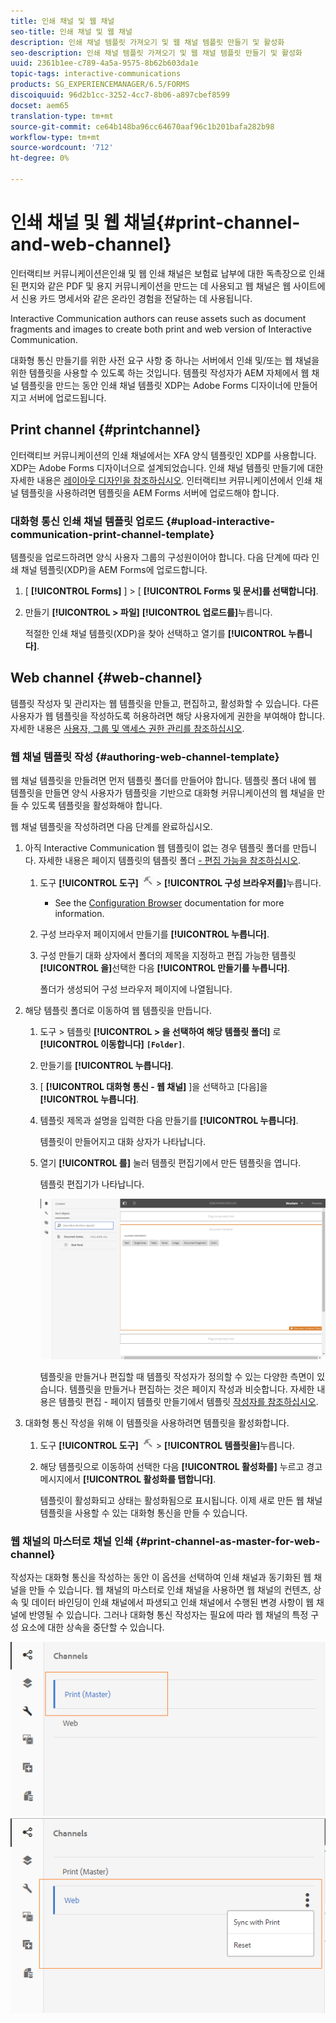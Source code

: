 ```yaml
---
title: 인쇄 채널 및 웹 채널
seo-title: 인쇄 채널 및 웹 채널
description: 인쇄 채널 템플릿 가져오기 및 웹 채널 템플릿 만들기 및 활성화
seo-description: 인쇄 채널 템플릿 가져오기 및 웹 채널 템플릿 만들기 및 활성화
uuid: 2361b1ee-c789-4a5a-9575-8b62b603da1e
topic-tags: interactive-communications
products: SG_EXPERIENCEMANAGER/6.5/FORMS
discoiquuid: 96d2b1cc-3252-4cc7-8b06-a897cbef8599
docset: aem65
translation-type: tm+mt
source-git-commit: ce64b148ba96cc64670aaf96c1b201bafa282b98
workflow-type: tm+mt
source-wordcount: '712'
ht-degree: 0%

---
```



# 인쇄 채널 및 웹 채널{#print-channel-and-web-channel}

인터랙티브 커뮤니케이션은인쇄 및 웹 인쇄 채널은 보험료 납부에 대한 독촉장으로 인쇄된 편지와 같은 PDF 및 용지 커뮤니케이션을 만드는 데 사용되고 웹 채널은 웹 사이트에서 신용 카드 명세서와 같은 온라인 경험을 전달하는 데 사용됩니다.

Interactive Communication authors can reuse assets such as document fragments and images to create both print and web version of Interactive Communication.

대화형 통신 [](../../forms/using/create-interactive-communication.md) 만들기를 위한 사전 요구 사항 중 하나는 서버에서 인쇄 및/또는 웹 채널을 위한 템플릿을 사용할 수 있도록 하는 것입니다. 템플릿 작성자가 AEM 자체에서 웹 채널 템플릿을 만드는 동안 인쇄 채널 템플릿 XDP는 Adobe Forms 디자이너에 만들어지고 서버에 업로드됩니다.

## Print channel {#printchannel}

인터랙티브 커뮤니케이션의 인쇄 채널에서는 XFA 양식 템플릿인 XDP를 사용합니다. XDP는 Adobe Forms 디자이너으로 설계되었습니다. 인쇄 채널 템플릿 만들기에 대한 자세한 내용은 [레이아웃 디자인을 참조하십시오](../../forms/using/layout-design-details.md). 인터랙티브 커뮤니케이션에서 인쇄 채널 템플릿을 사용하려면 템플릿을 AEM Forms 서버에 업로드해야 합니다.

### 대화형 통신 인쇄 채널 템플릿 업로드 {#upload-interactive-communication-print-channel-template}

템플릿을 업로드하려면 양식 사용자 그룹의 구성원이어야 합니다. 다음 단계에 따라 인쇄 채널 템플릿(XDP)을 AEM Forms에 업로드합니다.

1. [ **[!UICONTROL Forms]** ] > [ **[!UICONTROL Forms 및 문서]를 선택합니다]**.

1. 만들기 **[!UICONTROL > 파일]** **[!UICONTROL 업로드를]**&#x200B;누릅니다.

   적절한 인쇄 채널 템플릿(XDP)을 찾아 선택하고 열기를 **[!UICONTROL 누릅니다]**.

## Web channel {#web-channel}

템플릿 작성자 및 관리자는 웹 템플릿을 만들고, 편집하고, 활성화할 수 있습니다. 다른 사용자가 웹 템플릿을 작성하도록 허용하려면 해당 사용자에게 권한을 부여해야 합니다. 자세한 내용은 [사용자, 그룹 및 액세스 권한 관리를 참조하십시오](/help/sites-administering/user-group-ac-admin.md).

### 웹 채널 템플릿 작성 {#authoring-web-channel-template}

웹 채널 템플릿을 만들려면 먼저 템플릿 폴더를 만들어야 합니다. 템플릿 폴더 내에 웹 템플릿을 만들면 양식 사용자가 템플릿을 기반으로 대화형 커뮤니케이션의 웹 채널을 만들 수 있도록 템플릿을 활성화해야 합니다.

웹 채널 템플릿을 작성하려면 다음 단계를 완료하십시오.

1. 아직 Interactive Communication 웹 템플릿이 없는 경우 템플릿 폴더를 만듭니다. 자세한 내용은 페이지 템플릿의 템플릿 폴더 [- 편집 가능을 참조하십시오](/help/sites-developing/page-templates-editable.md).

   1. 도구 **[!UICONTROL 도구]** ![](assets/tools.png) > **[!UICONTROL 구성 브라우저를]**&#x200B;누릅니다.
      * See the [Configuration Browser](/help/sites-administering/configurations.md) documentation for more information.
   1. 구성 브라우저 페이지에서 만들기를 **[!UICONTROL 누릅니다]**.
   1. 구성 만들기 대화 상자에서 폴더의 제목을 지정하고 편집 가능한 템플릿 **[!UICONTROL 을]**&#x200B;선택한 다음 **[!UICONTROL 만들기를 누릅니다]**.

      폴더가 생성되어 구성 브라우저 페이지에 나열됩니다.

1. 해당 템플릿 폴더로 이동하여 웹 템플릿을 만듭니다.

   1. 도구 > 템플릿 **[!UICONTROL > 을 선택하여 해당 템플릿 폴더]** 로 **[!UICONTROL 이동합니다]** **`[Folder]`**.
   1. 만들기를 **[!UICONTROL 누릅니다]**.
   1. [ **[!UICONTROL 대화형 통신 - 웹 채널]** ]을 선택하고 [다음]을 **[!UICONTROL 누릅니다]**.
   1. 템플릿 제목과 설명을 입력한 다음 만들기를 **[!UICONTROL 누릅니다]**.

      템플릿이 만들어지고 대화 상자가 나타납니다.

   1. 열기 **[!UICONTROL 를]** 눌러 템플릿 편집기에서 만든 템플릿을 엽니다.

      템플릿 편집기가 나타납니다.

      ![웹 채널 템플릿](assets/webchanneltemplate.png)

      템플릿을 만들거나 편집할 때 템플릿 작성자가 정의할 수 있는 다양한 측면이 있습니다. 템플릿을 만들거나 편집하는 것은 페이지 작성과 비슷합니다. 자세한 내용은 템플릿 편집 - 페이지 템플릿 만들기에서 템플릿 [작성자를 참조하십시오](/help/sites-authoring/templates.md).

1. 대화형 통신 작성을 위해 이 템플릿을 사용하려면 템플릿을 활성화합니다.

   1. 도구 **[!UICONTROL 도구]** ![](assets/tools.png) > **[!UICONTROL 템플릿을]**&#x200B;누릅니다.
   1. 해당 템플릿으로 이동하여 선택한 다음 **[!UICONTROL 활성화를]** 누르고 경고 메시지에서 **[!UICONTROL 활성화를 탭합니다]**.

      템플릿이 활성화되고 상태는 활성화됨으로 표시됩니다. 이제 새로 만든 웹 채널 템플릿을 사용할 수 있는 대화형 통신을 만들 수 있습니다.

### 웹 채널의 마스터로 채널 인쇄 {#print-channel-as-master-for-web-channel}

작성자는 대화형 통신을 작성하는 동안 이 옵션을 선택하여 인쇄 채널과 동기화된 웹 채널을 만들 수 있습니다. 웹 채널의 마스터로 인쇄 채널을 사용하면 웹 채널의 컨텐츠, 상속 및 데이터 바인딩이 인쇄 채널에서 파생되고 인쇄 채널에서 수행된 변경 사항이 웹 채널에 반영될 수 있습니다. 그러나 대화형 통신 작성자는 필요에 따라 웹 채널의 특정 구성 요소에 대한 상속을 중단할 수 있습니다.

![채널에서 마스터](assets/create_ic_print_master_new.png) ![웹 채널로 인쇄 및 마스터로 인쇄](assets/create_ic_print_master_web_new.png)

